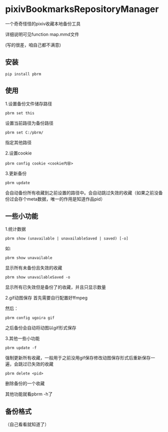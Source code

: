 # pixivBookmarksRepositoryManager
一个奇奇怪怪的pixiv收藏本地备份工具

详细说明可见function map.mmd文件

(写的很差，咱自己都不满意)

## 安装
 ```
 pip install pbrm
 ```

## 使用

1.设置备份文件储存路径
```
pbrm set this
```
设置当前路径为备份路径

```
pbrm set C:/pbrm/
```
指定其他路径

2.设置cookie
```
pbrm config cookie <cookie内容>
```

3.更新备份
```
pbrm update
```
会自动备份所有收藏到之前设置的路径中。会自动跳过失效的收藏（如果之前没备份过会存个meta数据，唯一的作用是知道作品pid）

## 一些小功能
1.统计数据
```
pbrm show (unavailable | unavailableSaved | saved) [-o]
```
如:
```
pbrm show unavailable
```
显示所有未备份且失效的收藏

```
pbrm show unavailableSaved -o
```
显示所有已失效但是备份了的收藏，并且只显示数量

2.gif动图保存
首先需要自行配置好ffmpeg

然后：
```
pbrm config ugoira gif
```
之后备份会自动将动图以gif形式保存

3.其他一些小功能
```
pbrm update -f
```
强制更新所有收藏，一般用于之前没用gif保存修改动图保存形式后重新保存一遍，会跳过已失效的收藏

```
pbrm delete <pid>
```
删除备份的一个收藏

其他功能就看pbrm -h了

## 备份格式
（自己看看就知道了）
